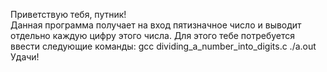 Приветствую тебя, путник!  
Данная программа получает на вход пятизначное число и выводит отдельно каждую цифру этого числа. 
Для этого тебе потребуется ввести следующие команды:
gcc dividing_a_number_into_digits.c 
./a.out
Удачи!
